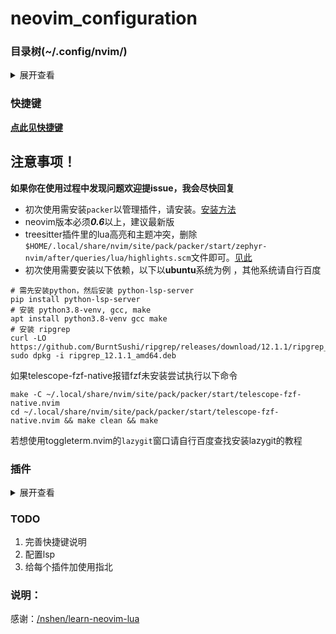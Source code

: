 # neovim_configuration  

### 目录树(~/.config/nvim/)  
<details>
<summary>展开查看</summary>
<pre><code>
.
├── init.vim
├── lua
│   ├── basic.lua
│   ├── keybindings.lua
│   ├── lsp
│   │   ├── java.lua
│   │   ├── lua.lua
│   │   ├── nvim-cmp.lua
│   │   ├── python.lua
│   │   └── setup.lua
│   ├── plugin-config
│   │   ├── AutoSave.lua
│   │   ├── bufferline.lua
│   │   ├── colors.lua
│   │   ├── Comment.lua
│   │   ├── formatter.lua
│   │   ├── hop.lua
│   │   ├── indent_blankline.lua
│   │   ├── lsp-colors.lua
│   │   ├── lualine.lua
│   │   ├── nvim-autopairs.lua
│   │   ├── nvim-colorizer.lua
│   │   ├── nvim-lightbulb.lua
│   │   ├── nvim-tree.lua
│   │   ├── nvim-treesitter.lua
│   │   ├── rainbow.lua
│   │   ├── telescope.lua
│   │   ├── termwrapper.lua
│   │   ├── toggleterm.lua
│   │   ├── venn.lua
│   │   └── which-key.lua
│   └── plugins.lua
└── vim
    ├── dashboard.vim
    ├── rainbow.vim
    └── RunCode.vim

</code></pre>
</details>


### 快捷键
**[点此见快捷键](./docs/keybindings.md)**  


## 注意事项！
**如果你在使用过程中发现问题欢迎提issue，我会尽快回复**
* 初次使用需安装`packer`以管理插件，请安装。[安装方法](./docs/packer.md) 
* neovim版本必须***0.6***以上，建议最新版  
* treesitter插件里的lua高亮和主题冲突，删除`$HOME/.local/share/nvim/site/pack/packer/start/zephyr-nvim/after/queries/lua/highlights.scm`文件即可。[见此](https://github.com/nvim-treesitter/nvim-treesitter/issues/2435)
* 初次使用需要安装以下依赖，以下以**ubuntu**系统为例 ，其他系统请自行百度
```
# 需先安装python，然后安装 python-lsp-server
pip install python-lsp-server  
# 安装 python3.8-venv, gcc, make
apt install python3.8-venv gcc make
# 安装 ripgrep
curl -LO https://github.com/BurntSushi/ripgrep/releases/download/12.1.1/ripgrep_12.1.1_amd64.deb
sudo dpkg -i ripgrep_12.1.1_amd64.deb
 ```

如果telescope-fzf-native报错fzf未安装尝试执行以下命令
```
make -C ~/.local/share/nvim/site/pack/packer/start/telescope-fzf-native.nvim
cd ~/.local/share/nvim/site/pack/packer/start/telescope-fzf-native.nvim && make clean && make
```

若想使用toggleterm.nvim的`lazygit`窗口请自行百度查找安装lazygit的教程


### 插件
<details>
<summary>展开查看</summary>
<pre><code>
* [插件管理](https://github.com/wbthomason/packer.nvim) 
* [主题](https://github.com/ellisonleao/gruvbox.nvim)
* [目录树](https://github.com/kyazdani42/nvim-tree.lua)
* [buffer显示](https://github.com/akinsho/bufferline.nvim)
* [语法高亮](https://github.com/nvim-treesitter/nvim-treesitter)
* [一键注释](https://github.com/numToStr/Comment.nvim)
* [自动补全](https://github.com/hrsh7th/nvim-cmp)  
* [文件搜索等](https://github.com/nvim-telescope/telescope.nvim)
* [括号补全](https://github.com/windwp/nvim-autopairs) 
* [信标](https://github.com/danilamihailov/beacon.nvim) 
* [搜索转跳提示](https://github.com/inside/vim-search-pulse) 
* [缩进线显示](https://github.com/lukas-reineke/indent-blankline.nvim) 
* [状态栏](https://github.com/nvim-lualine/lualine.nvim) 
* [多光标](https://github.com/mg979/vim-visual-multi) 
* [显示颜色](https://github.com/norcalli/nvim-colorizer.lua) 
* [命令行窗口](https://github.com/akinsho/toggleterm.nvim) 
* [制图](https://github.com/jbyuki/venn.nvim) 
* [彩色括号](https://github.com/luochen1990/rainbow) 
* [运行代码](https://github.com/michaelb/sniprun)
* [启动页](https://github.com/glepnir/dashboard-nvim) 
* [加快启动速度](https://github.com/lewis6991/impatient.nvim) 

</code></pre>
</details>
<!-- * [](https://github.com/)  -->
<!-- * [](https://github.com/)  -->
<!-- * [](https://github.com/)  -->
<!-- * [](https://github.com/)  -->
<!-- * [](https://github.com/)  -->
<!-- * [](https://github.com/)  -->
<!-- * [](https://github.com/)  -->
<!-- * [](https://github.com/)  -->
<!-- * [](https://github.com/)  -->
<!-- * [](https://github.com/)  -->
<!-- * [](https://github.com/)  -->
<!-- * [](https://github.com/)  -->
<!-- * [](https://github.com/)  -->
<!-- * [](https://github.com/)  -->
<!-- * [](https://github.com/)  -->
<!-- * [](https://github.com/)  -->
<!-- * [](https://github.com/)  -->
<!-- * [](https://github.com/)  -->
<!-- * [](https://github.com/)  -->
<!-- * [](https://github.com/)  -->
<!-- * [](https://github.com/)  -->
<!-- * [](https://github.com/)  -->
<!-- * [](https://github.com/)  -->
<!-- * [](https://github.com/)  -->
<!-- * [](https://github.com/)  -->
<!-- * [](https://github.com/)  -->

### TODO
1. 完善快捷键说明
2. 配置lsp
3. 给每个插件加使用指北

### 说明：
感谢：[/nshen/learn-neovim-lua](https://github.com/nshen/learn-neovim-lua)
